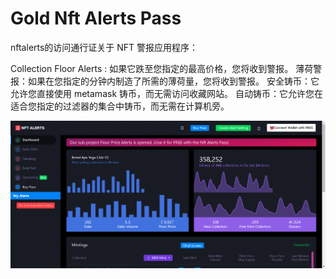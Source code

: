 # Gold Nft Alerts Pass

nftalerts的访问通行证关于 NFT 警报应用程序：

Collection Floor Alerts : 如果它跌至您指定的最高价格，您将收到警报。
薄荷警报：如果在您指定的分钟内制造了所需的薄荷量，您将收到警报。
安全铸币：它允许您直接使用 metamask 铸币，而无需访问收藏网站。
自动铸币：它允许您在适合您指定的过滤器的集合中铸币，而无需在计算机旁。

![nft](1662125909310.png)
